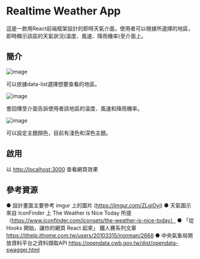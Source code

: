 # Realtime Weather App

這是一款用React前端框架設計的即時天氣介面，使用者可以根據所選擇的地區，即時顯示該區的天氣狀況(溫度、風速、降雨機率)至介面上。

## 簡介

![image](https://user-images.githubusercontent.com/98528149/203065926-74e54eca-da8e-4d0a-8a1f-d94f19afb00e.png)

可以依據data-list選擇想要查看的地區。

![image](https://user-images.githubusercontent.com/98528149/203066118-63e2cb85-3409-467f-b603-b720a3f186b0.png)

會回傳至介面告訴使用者該地區的溫度、風速和降雨機率。

![image](https://user-images.githubusercontent.com/98528149/203066377-a66f5a96-8cc5-4ae2-89d1-445ef5eba255.png)

可以設定主題顏色，目前有淺色和深色主題。

## 啟用

以 [http://localhost:3000](http://localhost:3000) 查看網頁效果

## 參考資源
● 設計畫面主要參考 imgur 上的圖片 
(https://imgur.com/ZLgiOyj)
● 天氣圖示來自 IconFinder 上 The Weather is Nice Today 所提
（https://www.iconfinder.com/iconsets/the-weather-is-nice-today）
● 「從 Hooks 開始，讓你的網頁 React 起來」 鐵人賽系列文章
https://ithelp.ithome.com.tw/users/20103315/ironman/2668
● 中央氣象局開放資料平台之資料擷取API
https://opendata.cwb.gov.tw/dist/opendata-swagger.html


